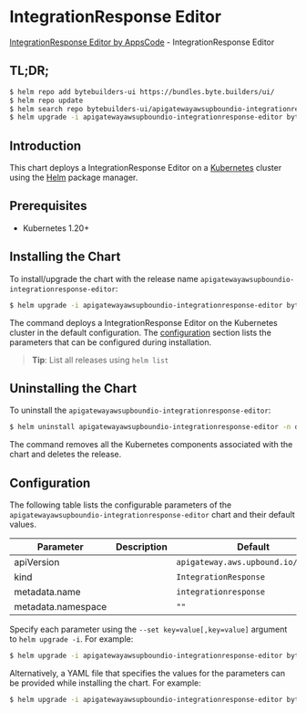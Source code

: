# IntegrationResponse Editor

[IntegrationResponse Editor by AppsCode](https://byte.builders) - IntegrationResponse Editor

## TL;DR;

```bash
$ helm repo add bytebuilders-ui https://bundles.byte.builders/ui/
$ helm repo update
$ helm search repo bytebuilders-ui/apigatewayawsupboundio-integrationresponse-editor --version=v0.4.18
$ helm upgrade -i apigatewayawsupboundio-integrationresponse-editor bytebuilders-ui/apigatewayawsupboundio-integrationresponse-editor -n default --create-namespace --version=v0.4.18
```

## Introduction

This chart deploys a IntegrationResponse Editor on a [Kubernetes](http://kubernetes.io) cluster using the [Helm](https://helm.sh) package manager.

## Prerequisites

- Kubernetes 1.20+

## Installing the Chart

To install/upgrade the chart with the release name `apigatewayawsupboundio-integrationresponse-editor`:

```bash
$ helm upgrade -i apigatewayawsupboundio-integrationresponse-editor bytebuilders-ui/apigatewayawsupboundio-integrationresponse-editor -n default --create-namespace --version=v0.4.18
```

The command deploys a IntegrationResponse Editor on the Kubernetes cluster in the default configuration. The [configuration](#configuration) section lists the parameters that can be configured during installation.

> **Tip**: List all releases using `helm list`

## Uninstalling the Chart

To uninstall the `apigatewayawsupboundio-integrationresponse-editor`:

```bash
$ helm uninstall apigatewayawsupboundio-integrationresponse-editor -n default
```

The command removes all the Kubernetes components associated with the chart and deletes the release.

## Configuration

The following table lists the configurable parameters of the `apigatewayawsupboundio-integrationresponse-editor` chart and their default values.

|     Parameter      | Description |                    Default                     |
|--------------------|-------------|------------------------------------------------|
| apiVersion         |             | <code>apigateway.aws.upbound.io/v1beta1</code> |
| kind               |             | <code>IntegrationResponse</code>               |
| metadata.name      |             | <code>integrationresponse</code>               |
| metadata.namespace |             | <code>""</code>                                |


Specify each parameter using the `--set key=value[,key=value]` argument to `helm upgrade -i`. For example:

```bash
$ helm upgrade -i apigatewayawsupboundio-integrationresponse-editor bytebuilders-ui/apigatewayawsupboundio-integrationresponse-editor -n default --create-namespace --version=v0.4.18 --set apiVersion=apigateway.aws.upbound.io/v1beta1
```

Alternatively, a YAML file that specifies the values for the parameters can be provided while
installing the chart. For example:

```bash
$ helm upgrade -i apigatewayawsupboundio-integrationresponse-editor bytebuilders-ui/apigatewayawsupboundio-integrationresponse-editor -n default --create-namespace --version=v0.4.18 --values values.yaml
```
